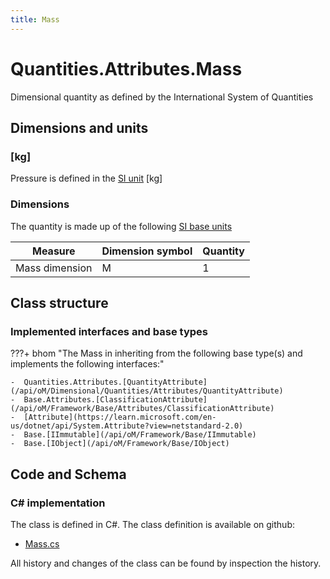 ```yaml
---
title: Mass
---
```


# Quantities.Attributes.Mass

Dimensional quantity as defined by the International System of Quantities

## Dimensions and units

### [kg]

Pressure is defined in the [SI unit](https://bhom.xyz/documentation/BHoM_oM/BHoM-Units-conventions/) [kg]

### Dimensions

The quantity is made up of the following [SI base units](https://en.wikipedia.org/wiki/SI_base_unit)

| Measure        | Dimension symbol | Quantity |
|------------------|--------|----------|
| Mass dimension |  M  |1  |


## Class structure

### Implemented interfaces and base types

???+ bhom "The Mass in inheriting from the following base type(s) and implements the following interfaces:"

    -  Quantities.Attributes.[QuantityAttribute](/api/oM/Dimensional/Quantities/Attributes/QuantityAttribute)
    -  Base.Attributes.[ClassificationAttribute](/api/oM/Framework/Base/Attributes/ClassificationAttribute)
    -  [Attribute](https://learn.microsoft.com/en-us/dotnet/api/System.Attribute?view=netstandard-2.0)
    -  Base.[IImmutable](/api/oM/Framework/Base/IImmutable)
    -  Base.[IObject](/api/oM/Framework/Base/IObject)




## Code and Schema

### C# implementation

The class is defined in C#. The class definition is available on github:

- [Mass.cs](https://github.com/BHoM/BHoM/blob/develop/Quantities_oM/Attributes\Mass.cs)

All history and changes of the class can be found by inspection the history.
